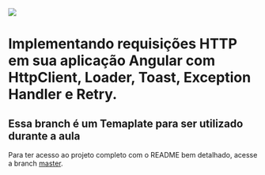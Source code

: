 <img src="https://storage.googleapis.com/golden-wind/experts-club/capa-github.svg" />

# Implementando requisições HTTP em sua aplicação Angular com HttpClient, Loader, Toast, Exception Handler e Retry.

## Essa branch é um Temaplate para ser utilizado durante a aula

Para ter acesso ao projeto completo com o README bem detalhado, acesse a branch [master](https://github.com/rocketseat-experts-club/angular-http-requests-2021-10-11/tree/master).
